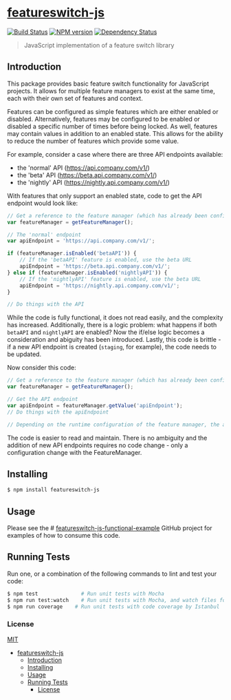 # [featureswitch-js](https://github.com/hal313/featureswitch-js)

[![Build Status](http://img.shields.io/travis/hal313/featureswitch-js/master.svg?style=flat-square)](https://travis-ci.org/hal313/featureswitch-js)
[![NPM version](http://img.shields.io/npm/v/featureswitch-js.svg?style=flat-square)](https://www.npmjs.com/package/featureswitch-js)
[![Dependency Status](http://img.shields.io/david/hal313/featureswitch-js.svg?style=flat-square)](https://david-dm.org/hal313/featureswitch-js)

> JavaScript implementation of a feature switch library

## Introduction
This package provides basic feature switch functionality for JavaScript projects. It allows for multiple feature managers to exist at the same time, each with their own set of features and context.

Features can be configured as simple features which are either enabled or disabled. Alternatively, features may be configured to be enabled or disabled a specific number of times before being locked. As well, features may contain values in addition to an enabled state. This allows for the ability to reduce the number of features which provide some value.

For example, consider a case where there are three API endpoints available:
* the 'normal' API (https://api.company.com/v1/)
* the 'beta' API (https://beta.api.company.com/v1/)
* the 'nightly' API (https://nightly.api.company.com/v1/)

With features that only support an enabled state, code to get the API endpoint would look like:
```javascript
// Get a reference to the feature manager (which has already been configured)
var featureManager = getFeatureManager();

// The 'normal' endpoint
var apiEndpoint = 'https://api.company.com/v1/';

if (featureManager.isEnabled('betaAPI')) {
    // If the 'betaAPI' feature is enabled, use the beta URL
    apiEndpoint = 'https://beta.api.company.com/v1/';
} else if (featureManager.isEnabled('nightlyAPI')) {
    // If the 'nightlyAPI' feature is enabled, use the beta URL
    apiEndpoint = 'https://nightly.api.company.com/v1/';
}

// Do things with the API
```
While the code is fully functional, it does not read easily, and the complexity has increased. Additionally, there is a logic problem: what happens if both `betaAPI` and `nightlyAPI` are enabled? Now the if/else logic becomes a consideration and abiguity has been introduced. Lastly, this code is brittle - if a new API endpoint is created (`staging`, for example), the code needs to be updated.

Now consider this code:
```javascript
// Get a reference to the feature manager (which has already been configured)
var featureManager = getFeatureManager();

// Get the API endpoint
var apiEndpoint = featureManager.getValue('apiEndpoint');
// Do things with the apiEndpoint

// Depending on the runtime configuration of the feature manager, the apiEndpoint may point to the traditional endpoint, or some new endpoint.
```
The code is easier to read and maintain. There is no ambiguity and the addition of new API endpoints requires no code change - only a configuration change with the FeatureManager.

## Installing

```sh
$ npm install featureswitch-js
```

## Usage
Please see the # [featureswitch-js-functional-example](https://github.com/hal313/featureswitch-js-functional-example) GitHub project for examples of how to consume this code.

## Running Tests

Run one, or a combination of the following commands to lint and test your code:

```sh
$ npm test              # Run unit tests with Mocha
$ npm run test:watch    # Run unit tests with Mocha, and watch files for changes
$ npm run coverage    # Run unit tests with code coverage by Istanbul
```

### License
[MIT](https://raw.githubusercontent.com/hal313/featureswitch-js/master/LICENSE)

- [featureswitch-js](#featureswitch-js)
    - [Introduction](#introduction)
    - [Installing](#installing)
    - [Usage](#usage)
    - [Running Tests](#running-tests)
        - [License](#license)